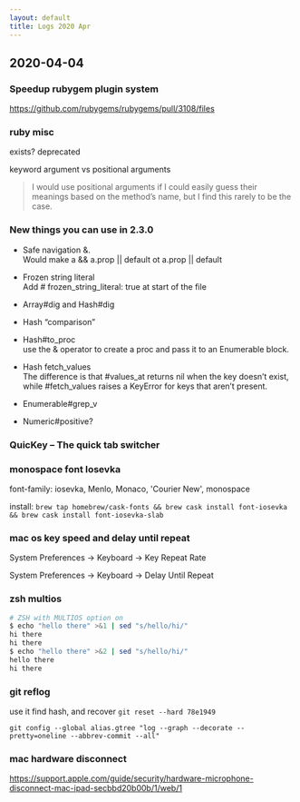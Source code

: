 ```yaml
---
layout: default
title: Logs 2020 Apr
---
```


## 2020-04-04

### Speedup rubygem plugin system
https://github.com/rubygems/rubygems/pull/3108/files

### ruby misc
exists? 
deprecated

keyword argument vs positional arguments
> I would use positional arguments if I could easily guess their meanings based on the method’s name, but I find this rarely to be the case.

### New things you can use in 2.3.0
- Safe navigation &. \
Would make a && a.prop || default ot a.prop || default

- Frozen string literal \
Add # frozen_string_literal: true at start of the file

- Array#dig and Hash#dig

- Hash “comparison”

- Hash#to_proc \
use the & operator to create a proc and pass it to an Enumerable block.

- Hash fetch_values \
The difference is that #values_at returns nil when the key doesn’t exist, while #fetch_values raises a KeyError for keys that aren’t present.

- Enumerable#grep_v

- Numeric#positive?


### QuicKey – The quick tab switcher

### monospace font Iosevka

font-family: iosevka, Menlo, Monaco, 'Courier New', monospace

install: `brew tap homebrew/cask-fonts && brew cask install font-iosevka && brew cask install font-iosevka-slab`

### mac os key speed and delay until repeat

System Preferences -> Keyboard -> Key Repeat Rate
 
System Preferences -> Keyboard -> Delay Until Repeat

### zsh multios
```sh
# ZSH with MULTIOS option on
$ echo "hello there" >&1 | sed "s/hello/hi/"
hi there
hi there
$ echo "hello there" >&2 | sed "s/hello/hi/"
hello there
hi there
```

### git reflog
use it find hash, and recover `git reset --hard 78e1949`

`git config --global alias.gtree "log --graph --decorate --pretty=oneline --abbrev-commit --all"`

### mac hardware disconnect
https://support.apple.com/guide/security/hardware-microphone-disconnect-mac-ipad-secbbd20b00b/1/web/1
